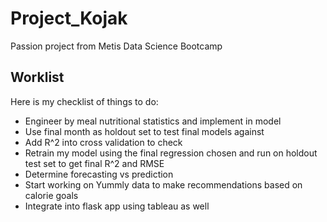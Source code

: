 # Project_Kojak
Passion project from Metis Data Science Bootcamp

## Worklist
Here is my checklist of things to do:
* Engineer by meal nutritional statistics and implement in model
* Use final month as holdout set to test final models against
* Add R^2 into cross validation to check
* Retrain my model using the final regression chosen and run on holdout test set to get final R^2 and RMSE
* Determine forecasting vs prediction
* Start working on Yummly data to make recommendations based on calorie goals
* Integrate into flask app using tableau as well 
